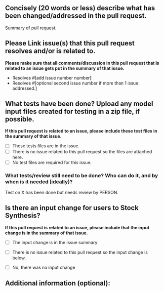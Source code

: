 ## Concisely (20 words or less) describe what has been changed/addressed in the pull request.
Summary of pull request.

## Please Link issue(s) that this pull request resolves and/or is related to.
**Please make sure that all comments/discussion in this pull request that is related to an issue gets put in the summary of that issue.**
 - Resolves #[add issue number number]
 - Resolves #[optional second issue number if more than 1 issue addressed.]


## What tests have been done? Upload any model input files created for testing in a zip file, if possible.
**If this pull request is related to an issue, please include these test files in the summary of that issue.**
 - [ ] These tests files are in the issue.
 - [ ] There is no issue related to this pull request so the files are attached here.
 - [ ] No test files are required for this issue.

### What tests/review still need to be done? Who can do it, and by when is it needed (ideally)?
Test on X has been done but needs review by PERSON.

## Is there an input change for users to Stock Synthesis? 
**If this pull request is related to an issue, please include that the input change is in the summary of that issue.**

- [ ] The input change is in the issue summary
- [ ] There is no issue related to this pull request so the input change is below.
- [ ] No, there was no input change


## Additional information (optional):
